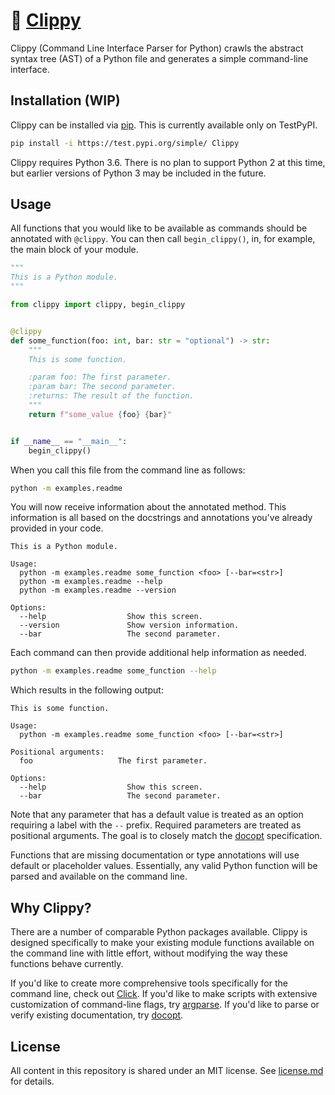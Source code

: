 # 📎 [Clippy](https://github.com/gowithfloat/clippy)

Clippy (Command Line Interface Parser for Python) crawls the abstract syntax tree (AST) of a Python file and generates a simple command-line interface.

## Installation (WIP)

Clippy can be installed via [pip](https://pip.pypa.io/en/stable/installing/). This is currently available only on TestPyPI.

```bash
pip install -i https://test.pypi.org/simple/ Clippy
```

Clippy requires Python 3.6. There is no plan to support Python 2 at this time, but earlier versions of Python 3 may be included in the future.

## Usage

All functions that you would like to be available as commands should be annotated with `@clippy`. You can then call `begin_clippy()`, in, for example, the main block of your module.

```python
"""
This is a Python module.
"""

from clippy import clippy, begin_clippy


@clippy
def some_function(foo: int, bar: str = "optional") -> str:
    """
    This is some function.

    :param foo: The first parameter.
    :param bar: The second parameter.
    :returns: The result of the function.
    """
    return f"some_value {foo} {bar}"


if __name__ == "__main__":
    begin_clippy()
```

When you call this file from the command line as follows:

```bash
python -m examples.readme
```

You will now receive information about the annotated method. This information is all based on the docstrings and annotations you've already provided in your code.

```
This is a Python module.

Usage:
  python -m examples.readme some_function <foo> [--bar=<str>]
  python -m examples.readme --help
  python -m examples.readme --version

Options:
  --help                  Show this screen.
  --version               Show version information.
  --bar                   The second parameter.
```

Each command can then provide additional help information as needed.

```bash
python -m examples.readme some_function --help
```

Which results in the following output:

```
This is some function.

Usage:
  python -m examples.readme some_function <foo> [--bar=<str>]

Positional arguments:
  foo                   The first parameter.

Options:
  --help                  Show this screen.
  --bar                   The second parameter.
```

Note that any parameter that has a default value is treated as an option requiring a label with the `--` prefix. Required parameters are treated as positional arguments. The goal is to closely match the [docopt](http://docopt.org/) specification.

Functions that are missing documentation or type annotations will use default or placeholder values. Essentially, any valid Python function will be parsed and available on the command line.

## Why Clippy?

There are a number of comparable Python packages available. Clippy is designed specifically to make your existing module functions available on the command line with little effort, without modifying the way these functions behave currently.

If you'd like to create more comprehensive tools specifically for the command line, check out [Click](https://click.palletsprojects.com/en/7.x/). If you'd like to make scripts with extensive customization of command-line flags, try [argparse](https://docs.python.org/3/library/argparse.html). If you'd like to parse or verify existing documentation, try [docopt](https://github.com/docopt/docopt).

## License

All content in this repository is shared under an MIT license. See [license.md](./license.md) for details.
